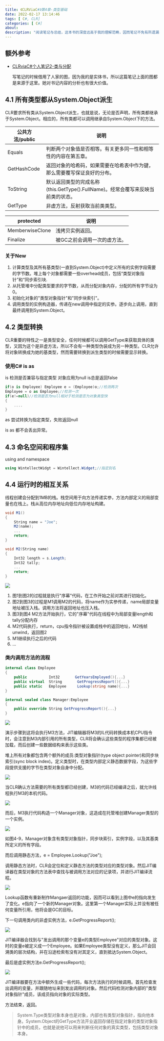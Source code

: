 ```yaml
---
title: 《CLRViaC#》第4章-类型基础
date: 2022-02-17 13:14:46
tags: [ C#, CLR]
categories: [ C#]
about:
description: "阅读笔记与总结，这本书的深度远高于我的理解范畴，因而笔记不免有所遗漏，如果有缺漏之处请查看原书。"
---
```


## 额外参考

+ [CLRviaC#个人笔记2-类与分配](https://codingcodingk.top/2021/11/06/Tech/CSharp/CLR-Via-CSharp/cp2/)

  写笔记的时候借用了人家的图，因为我的是实体书，所以这篇笔记上面的图都是来源于这里。她对书记内容的分析也有很大价值。

## 4.1 所有类型都从System.Object派生

CLR要求所有类从System.Object派生，也就是说，无论是否声明，所有类都继承于System.Object。相应的，所有类都可以调用继承自System.Object下的方法。

| 公共方法/public | 说明                                                         |
| --------------- | ------------------------------------------------------------ |
| Equals          | 判断两个对象值是否相等。有关更多同一性和相等性的内容在第五章。 |
| GetHashCode     | 返回对象的哈希码，如果需要在哈希表中作为键，那么需要覆写保证良好的分布。 |
| ToString        | 默认返回类型的完成名称(this.GetType().FullName)。经常会覆写来反映当前类的状态。 |
| GetType         | 非虚方法，反射获取当前类类型。                               |

| protected       | 说明                         |
| --------------- | ---------------------------- |
| MemberwiseClone | 浅拷贝实例返回。             |
| Finalize        | 被GC之前会调用一次的虚方法。 |

### 关于New

1. 计算类型及其所有基类型(一直到System.Object)中定义所有的实例字段需要的字节数。堆上每个对象都需要一些overhead成员，包括“类型对象指针”和“同步索引块.
2. 从托管堆中分配类型要求的字节数，从而分配对象内存，分配的所有字节设为0。
3. 初始化对象的"类型对象指针"和"同步块索引"。
4. 调用类型的实例构造器，传递在new调用中指定的实参。逐步向上调用，直到最终调用到System.Object。

## 4.2 类型转换

CLR重要的特性之一是类型安全，任何时候都可以调用GetType来获取具体的类型，又因为这个是非虚方法，所以不会有一种类型伪装成为另一种类型。CLR允许将对象转换成为她的基类型，然而需要转换到派生类型的时候需要显示转换。

### 使用C# is as

is 检测是否兼容与指定类型 对象应用为null is总是返回false

``` csharp
if(o is Employee) Employee e = (Employee)o;//检测两次
Employee = o as Employee;//检测一次
if(e!=null)//检测是否为null相对于检测是否为对象类型快
{
    ....
}
```

as 尝试转换为指定类型，失败返回null

is as 都不会丢出异常。

## 4.3 命名空间和程序集

using and namespace

``` csharp
using WintellectWidgt = Wintellect.Widget;//指定别名
```

## 4.4 运行时的相互关系

线程创建会分配到1MB的栈。栈空间用于向方法传递实参，方法内部定义的局部变量也在栈上。栈从高位内存地址向低位内存地址构建。

``` csharp
void M1()
{
    String name = "Joe";
    M2(name);
    ...
    return;
}

void M2(String name)
{
    Int32 length = s.Length;
    Int32 tally;
    ...
    return;
}
```

![](https://cdn.jsdelivr.net/gh/CodingCodingK/CodingCodingK.github.io.ImageHost/img/20211110185718.png)

1. 图1到图2的过程就是执行"序幕"代码，在工作开始之前对其进行初始化。
2. 图2到图3的过程是M1调用M2的代码，将name作为实参传递，name局部变量地址被压入栈。调用方法将返回地址也压入栈。
3. 图3到图4 M2方法开始执行，它的"序幕"代码在线程中为局部变量length和tally分配内存
4. M2代码执行，return，cpu指令指针被设置成栈中的返回地址，M2栈帧unwind，返回图2
5. M1继续执行之后的代码
6. ...

### 类内调用方法的流程

``` csharp
internal class Employee
{
    public			Int32		GetYearsEmployed(){...}
    public virtual	String		 GetProgressReport(){...}
    public static	Employee	 Lookup(string name){...}
}

internal sealed class Manager:Employee
{
    public override String GetProgressReport(){...}
}
```



![](https://cdn.jsdelivr.net/gh/CodingCodingK/CodingCodingK.github.io.ImageHost/img/20211110182516.png)

演示步骤到这将会执行M3方法，JIT编辑器将M3的IL代码转换成本机CPU指令时，会注意到M3内部引用的所有类型，CLR将会确认这些类型的程序集都已经被加载，而后创建一些数据结构来表示这些类。

堆上所有对象都包含两个额外的成员:类型对象指针(type object pointer)和同步块索引(sync block index)。定义类型时，在类型内部定义静态数据字段，为这些字段提供支援的字节在类型对象自身中分配。

![](https://cdn.jsdelivr.net/gh/CodingCodingK/CodingCodingK.github.io.ImageHost/img/20211111162931.png)

当CLR确认方法需要的所有类型都已经创建，M3的代码已经编译之后，就允许线程执行M3的本机代码。

![](https://cdn.jsdelivr.net/gh/CodingCodingK/CodingCodingK.github.io.ImageHost/img/20211111164343.png)

而后，M3执行代码构造一个Manager对象，这造成在托管堆创建Manager类型的一个实例。

![](https://cdn.jsdelivr.net/gh/CodingCodingK/CodingCodingK.github.io.ImageHost/img/20211111165618.png)

如图4-9，Manager对象含有类型对象指针，同步块索引，实例字段，以及其基类所定义的所有字段。

而后调用静态方法，e = Employee.Lookup("Joe");

调用静态方法时，CLR会定位和定义静态方法的类型对应的类型对象。然后JIT编译器在类型对象的方法表中查找与被调用方法对应的记录项，并进行JIT编译流程。

![](https://cdn.jsdelivr.net/gh/CodingCodingK/CodingCodingK.github.io.ImageHost/img/20211111170356.png)

Lookup函数有重新制作Mangaer返回的功能，因而可以看到上图中e的指向发生了变化。e指向了一个新的Manager对象。这里第一个Manager实际上并没有被任何变量所引用，他将会是GC的目标。

下一句调用类内的非虚实例方法，e.GetProgressReport();

![](https://cdn.jsdelivr.net/gh/CodingCodingK/CodingCodingK.github.io.ImageHost/img/20211111171309.png)

JIT编译器会找到与"发出调用的那个变量e的类型Employee"对应的类型对象。这时的变量e被定义成一个Employee。如果Employee类型没有定义，那么JIT会回溯类的层次结构，并在沿途检索有没有对其定义，直到抵达System.Object。

最后是虚实例方法e.GetProgressReport();

![](https://cdn.jsdelivr.net/gh/CodingCodingK/CodingCodingK.github.io.ImageHost/img/20211111181049.png)

JIT编译器要在方法中额外生成一些代码，每次方法执行的时候调用。首先检查发出调用的变量，并跟随地址来到发出调用的对象。然后代码检测对象内部的"类型对象指针"成员，该成员指向对象的实际类型。

方法结束，返回。

> System.Type类型对象本身也是对象，内部也有类型对象指针，指向他本身。System.Object的GetType方法开业返回存储在指定对象的类型对象指针中的成员，也就是说他可以用来判断任何对象的真实类型，包括类型对象本身。
